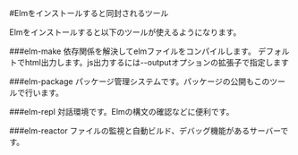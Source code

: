 #Elmをインストールすると同封されるツール

Elmをインストールすると以下のツールが使えるようになります。

###elm-make
依存関係を解決してelmファイルをコンパイルします。
デフォルトでhtml出力します。js出力するには--outputオプションの拡張子で指定します

###elm-package
パッケージ管理システムです。パッケージの公開もこのツールで行います。

###elm-repl
対話環境です。Elmの構文の確認などに便利です。

###elm-reactor
ファイルの監視と自動ビルド、デバッグ機能があるサーバーです。
